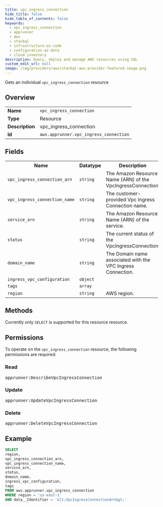 ```yaml
---
title: vpc_ingress_connection
hide_title: false
hide_table_of_contents: false
keywords:
  - vpc_ingress_connection
  - apprunner
  - aws
  - stackql
  - infrastructure-as-code
  - configuration-as-data
  - cloud inventory
description: Query, deploy and manage AWS resources using SQL
custom_edit_url: null
image: /img/providers/aws/stackql-aws-provider-featured-image.png
---
```

Gets an individual <code>vpc_ingress_connection</code> resource

## Overview
<table><tbody>
<tr><td><b>Name</b></td><td><code>vpc_ingress_connection</code></td></tr>
<tr><td><b>Type</b></td><td>Resource</td></tr>
<tr><td><b>Description</b></td><td>vpc_ingress_connection</td></tr>
<tr><td><b>Id</b></td><td><code>aws.apprunner.vpc_ingress_connection</code></td></tr>
</tbody></table>

## Fields
<table><tbody>
<tr><th>Name</th><th>Datatype</th><th>Description</th></tr>
<tr><td><code>vpc_ingress_connection_arn</code></td><td><code>string</code></td><td>The Amazon Resource Name (ARN) of the VpcIngressConnection.</td></tr>
<tr><td><code>vpc_ingress_connection_name</code></td><td><code>string</code></td><td>The customer-provided Vpc Ingress Connection name.</td></tr>
<tr><td><code>service_arn</code></td><td><code>string</code></td><td>The Amazon Resource Name (ARN) of the service.</td></tr>
<tr><td><code>status</code></td><td><code>string</code></td><td>The current status of the VpcIngressConnection.</td></tr>
<tr><td><code>domain_name</code></td><td><code>string</code></td><td>The Domain name associated with the VPC Ingress Connection.</td></tr>
<tr><td><code>ingress_vpc_configuration</code></td><td><code>object</code></td><td></td></tr>
<tr><td><code>tags</code></td><td><code>array</code></td><td></td></tr>
<tr><td><code>region</code></td><td><code>string</code></td><td>AWS region.</td></tr>

</tbody></table>

## Methods
Currently only <code>SELECT</code> is supported for this resource resource.

## Permissions

To operate on the <code>vpc_ingress_connection</code> resource, the following permissions are required:

### Read
<pre>
apprunner:DescribeVpcIngressConnection</pre>

### Update
<pre>
apprunner:UpdateVpcIngressConnection</pre>

### Delete
<pre>
apprunner:DeleteVpcIngressConnection</pre>


## Example
```sql
SELECT
region,
vpc_ingress_connection_arn,
vpc_ingress_connection_name,
service_arn,
status,
domain_name,
ingress_vpc_configuration,
tags
FROM aws.apprunner.vpc_ingress_connection
WHERE region = 'us-east-1'
AND data__Identifier = '&lt;VpcIngressConnectionArn&gt;'
```
